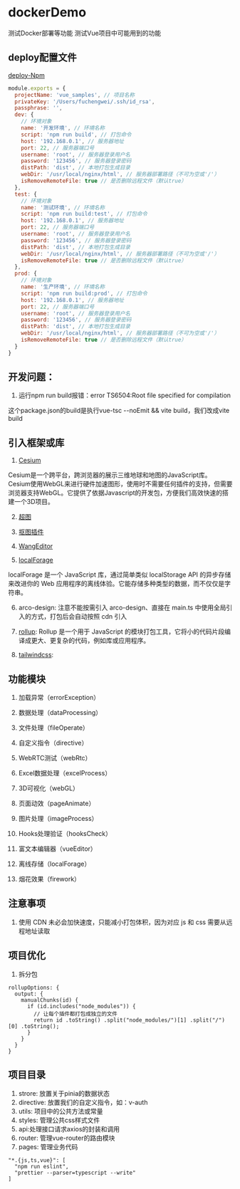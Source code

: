 <!--
 * @Description: 
 * @Author: Lizhiliang
 * @Date: 2023-04-13 15:42:08
 * @LastEditTime: 2024-01-12 15:57:45
 * @LastEditors: lizhiliang
 * @Usage: 
-->
# dockerDemo

测试Docker部署等功能
测试Vue项目中可能用到的功能

## deploy配置文件

[deploy-Npm](https://www.npmjs.com/package/deploy-cli-service?activeTab=readme)

```js
module.exports = {
  projectName: 'vue_samples', // 项目名称
  privateKey: '/Users/fuchengwei/.ssh/id_rsa',
  passphrase: '',
  dev: {
    // 环境对象
    name: '开发环境', // 环境名称
    script: 'npm run build', // 打包命令
    host: '192.168.0.1', // 服务器地址
    port: 22, // 服务器端口号
    username: 'root', // 服务器登录用户名
    password: '123456', // 服务器登录密码
    distPath: 'dist', // 本地打包生成目录
    webDir: '/usr/local/nginx/html', // 服务器部署路径（不可为空或'/'）
    isRemoveRemoteFile: true // 是否删除远程文件（默认true）
  },
  test: {
    // 环境对象
    name: '测试环境', // 环境名称
    script: 'npm run build:test', // 打包命令
    host: '192.168.0.1', // 服务器地址
    port: 22, // 服务器端口号
    username: 'root', // 服务器登录用户名
    password: '123456', // 服务器登录密码
    distPath: 'dist', // 本地打包生成目录
    webDir: '/usr/local/nginx/html', // 服务器部署路径（不可为空或'/'）
    isRemoveRemoteFile: true // 是否删除远程文件（默认true）
  },
  prod: {
    // 环境对象
    name: '生产环境', // 环境名称
    script: 'npm run build:prod', // 打包命令
    host: '192.168.0.1', // 服务器地址
    port: 22, // 服务器端口号
    username: 'root', // 服务器登录用户名
    password: '123456', // 服务器登录密码
    distPath: 'dist', // 本地打包生成目录
    webDir: '/usr/local/nginx/html', // 服务器部署路径（不可为空或'/'）
    isRemoveRemoteFile: true // 是否删除远程文件（默认true）
  }
}
```

## 开发问题：

1. 运行npm run build报错：error TS6504:Root file specified for compilation

这个package.json的build是执行vue-tsc --noEmit && vite build，我们改成vite build

## 引入框架或库

1. [Cesium](https://cesium.com/learn/cesiumjs-learn/cesiumjs-quickstart/)

Cesium是一个跨平台，跨浏览器的展示三维地球和地图的JavaScript库。Cesium使用WebGL来进行硬件加速图形，使用时不需要任何插件的支持，但需要浏览器支持WebGL。它提供了依据Javascript的开发包，方便我们高效快速的搭建一个3D项目。

2. [超图](http://support.supermap.com.cn/)

3. [抠图插件](imgly/background-removal)

4. [WangEditor](https://www.wangeditor.com/)

5. [localForage](https://localforage.docschina.org/)

localForage 是一个 JavaScript 库，通过简单类似 localStorage API 的异步存储来改进你的 Web 应用程序的离线体验。它能存储多种类型的数据，而不仅仅是字符串。

6. arco-design: 注意不能按需引入 arco-design、直接在 main.ts 中使用全局引入的方式，打包后会自动按照 cdn 引入

7. [rollup](https://www.rollupjs.com/): Rollup 是一个用于 JavaScript 的模块打包工具，它将小的代码片段编译成更大、更复杂的代码，例如库或应用程序。

8. [tailwindcss](https://tailwindcss.com/docs/configuration#content): 

## 功能模块

1. 加载异常（errorException）

2. 数据处理（dataProcessing）

3. 文件处理（fileOperate）

4. 自定义指令（directive）

5. WebRTC测试（webRtc）

6. Excel数据处理（excelProcess）

7. 3D可视化（webGL）

8. 页面动效（pageAnimate）

9. 图片处理（imageProcess）

10. Hooks处理验证（hooksCheck）

11. 富文本编辑器（vueEditor）

12. 离线存储（localForage）

13. 烟花效果（firework）

## 注意事项

1. 使用 CDN 未必会加快速度，只能减小打包体积，因为对应 js 和 css 需要从远程地址读取

## 项目优化

1. 拆分包
```
rollupOptions: {
  output: {
    manualChunks(id) {
      if (id.includes("node_modules")) {
        // 让每个插件都打包成独立的文件
        return id .toString() .split("node_modules/")[1] .split("/")[0] .toString(); 
      }
    }
  }
}
```

## 项目目录

1. strore: 放置关于pinia的数据状态
2. directive: 放置我们的自定义指令，如：v-auth
3. utils: 项目中的公共方法或常量
4. styles: 管理公共css样式文件
5. api:处理接口请求axios的封装和调用
6. router: 管理vue-router的路由模块
7. pages: 管理业务代码


```
"*.{js,ts,vue}": [
  "npm run eslint",
  "prettier --parser=typescript --write"
]
```